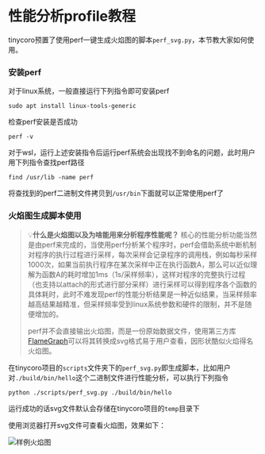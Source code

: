 # 性能分析profile教程

tinycoro预置了使用perf一键生成火焰图的脚本`perf_svg.py`，本节教大家如何使用。

### 安装perf

对于linux系统，一般直接运行下列指令即可安装perf

```shell
sudo apt install linux-tools-generic
```

检查perf安装是否成功

```shell
perf -v
```

对于wsl，运行上述安装指令后运行perf系统会出现找不到命名的问题，此时用户用下列指令查找perf路径

```shell
find /usr/lib -name perf
```

将查找到的perf二进制文件拷贝到`/usr/bin`下面就可以正常使用perf了

### 火焰图生成脚本使用

> 💡**什么是火焰图以及为啥能用来分析程序性能呢？**
> 核心的性能分析功能当然是由perf来完成的，当使用perf分析某个程序时，perf会借助系统中断机制对程序的执行过程进行采样，每次采样会记录程序的调用栈，例如每秒采样1000次，如果当前执行程序在某次采样中正在执行函数A，那么可以近似理解为函数A的耗时增加1ms（1s/采样频率），这样对程序的完整执行过程（也支持以attach的形式进行部分采样）进行采样可以得到程序各个函数的具体耗时，此时不难发现perf的性能分析结果是一种近似结果，当采样频率越高结果越精准，但采样频率受到linux系统参数和硬件的限制，并不是随便增加的。
>
> perf并不会直接输出火焰图，而是一份原始数据文件，使用第三方库[FlameGraph](https://github.com/brendangregg/FlameGraph.git)可以将其转换成svg格式易于用户查看，因形状酷似火焰得名火焰图。

在tinycoro项目的`scripts`文件夹下的`perf_svg.py`即生成脚本，比如用户对`./build/bin/hello`这个二进制文件进行性能分析，可以执行下列指令

```shell
python ./scripts/perf_svg.py ./build/bin/hello
```

运行成功的话svg文件默认会存储在tinycoro项目的`temp`目录下

使用浏览器打开svg文件可查看火焰图，效果如下：

![样例火焰图](../resource/exp_perf_svg.png)
